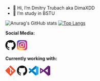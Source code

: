 - 👋 Hi, I’m Dmitry Trubach aka DimaXDD
- 🌱 I’m study in BSTU

![Anurag's GitHub stats](https://github-readme-stats.vercel.app/api?username=DimaXDD&show_icons=true&theme=radical)
[![Top Langs](https://github-readme-stats.vercel.app/api/top-langs/?username=DimaXDD&layout=compact)](https://github.com/DimaXDD)

**Social Media:**

[![GitHub](icons/github.png)](https://github.com/DimaXDD)
[![Instagram](icons/instagram.png)](https://www.instagram.com/dima_xdd_/)

**Currently working with:**

<a href="https://git-scm.com/" title="Git"><img src="icons/git.png" /></a>
<a href="https://github.com/" title="GitHub"><img src="icons/github.png" /></a>
<a href="https://code.visualstudio.com/" title="Visual Studio Code"><img src="icons/vscode.png" /></a>
<a href="https://code.visualstudio.com/" title="Visual Studio"><img src="icons/vs.png" /></a>
